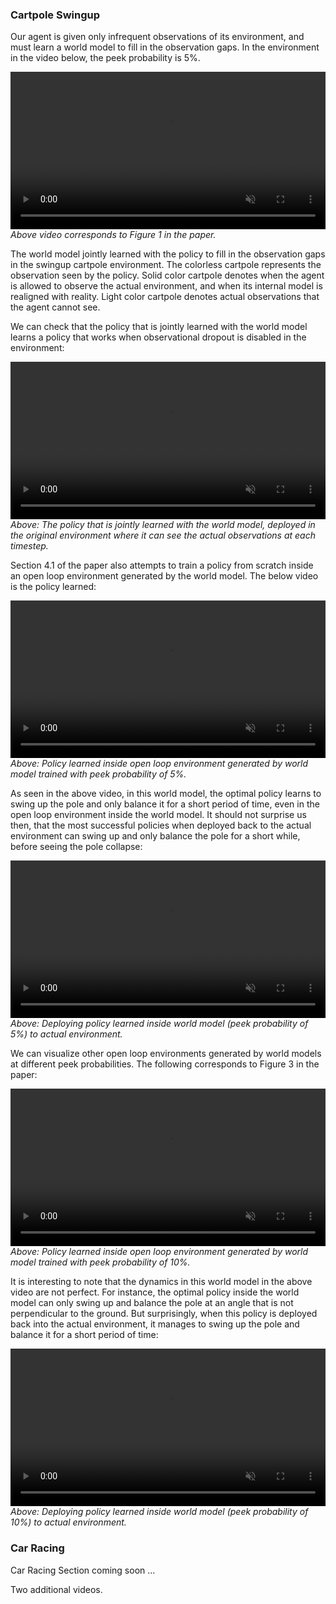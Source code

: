 ### Cartpole Swingup

Our agent is given only infrequent observations of its environment, and must learn a world model to fill in the observation gaps. In the environment in the video below, the peek probability is 5%.

<video autoplay muted playsinline loop style="display: block; margin: auto; width: 100%;"><source src="mp4/learncartpole5.mp4" type="video/mp4"/></video>
*Above video corresponds to Figure 1 in the paper.*

The world model jointly learned with the policy to fill in the observation gaps in the swingup cartpole environment. The colorless cartpole represents the observation seen by the policy. Solid color cartpole denotes when the agent is allowed to observe the actual environment, and when its internal model is realigned with reality. Light color cartpole denotes actual observations that the agent cannot see.

We can check that the policy that is jointly learned with the world model learns a policy that works when observational dropout is disabled in the environment:

<video autoplay muted playsinline loop style="display: block; margin: auto; width: 100%;"><source src="mp4/controller5.mp4" type="video/mp4"/></video>
*Above: The policy that is jointly learned with the world model, deployed in the original environment where it can see the actual observations at each timestep.*

Section 4.1 of the paper also attempts to train a policy from scratch inside an open loop environment generated by the world model. The below video is the policy learned:

<video autoplay muted playsinline loop style="display: block; margin: auto; width: 100%;"><source src="mp4/dream5.mp4" type="video/mp4"/></video>
*Above: Policy learned inside open loop environment generated by world model trained with peek probability of 5%.*

As seen in the above video, in this world model, the optimal policy learns to swing up the pole and only balance it for a short period of time, even in the open loop environment inside the world model. It should not surprise us then, that the most successful policies when deployed back to the actual environment can swing up and only balance the pole for a short while, before seeing the pole collapse:

<video autoplay muted playsinline loop style="display: block; margin: auto; width: 100%;"><source src="mp4/deploy5.mp4" type="video/mp4"/></video>
*Above: Deploying policy learned inside world model (peek probability of 5%) to actual environment.*

We can visualize other open loop environments generated by world models at different peek probabilities. The following corresponds to Figure 3 in the paper:

<video autoplay muted playsinline loop style="display: block; margin: auto; width: 100%;"><source src="mp4/dream10.mp4" type="video/mp4"/></video>
*Above: Policy learned inside open loop environment generated by world model trained with peek probability of 10%.*

It is interesting to note that the dynamics in this world model in the above video are not perfect. For instance, the optimal policy inside the world model can only swing up and balance the pole at an angle that is not perpendicular to the ground. But surprisingly, when this policy is deployed back into the actual environment, it manages to swing up the pole and balance it for a short period of time:

<video autoplay muted playsinline loop style="display: block; margin: auto; width: 100%;"><source src="mp4/deploy10.mp4" type="video/mp4"/></video>
*Above: Deploying policy learned inside world model (peek probability of 10%) to actual environment.*

### Car Racing

Car Racing Section coming soon ...

Two additional videos.

